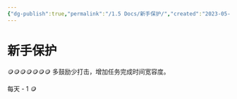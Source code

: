 ```yaml
---
{"dg-publish":true,"permalink":"/1.5 Docs/新手保护/","created":"2023-05-24T08:47:26.354+08:00","updated":"2023-05-24T09:43:16.185+08:00"}
---
```



# 新手保护

🪙🪙🪙🪙🪙🪙🪙
多鼓励少打击，增加任务完成时间宽容度。

每天 - 1 🪙
